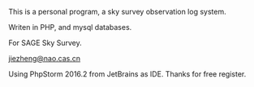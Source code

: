 This is a personal program, a sky survey observation log system.

Writen in PHP, and mysql databases.

For SAGE Sky Survey.

jiezheng@nao.cas.cn

Using PhpStorm 2016.2 from JetBrains as IDE. Thanks for free register.

